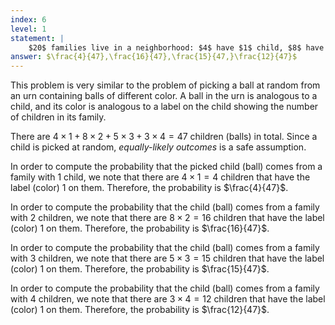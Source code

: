 ```yaml
---
index: 6
level: 1
statement: | 
    $20$ families live in a neighborhood: $4$ have $1$ child, $8$ have $2$ children, $5$ have $3$ children, and $3$ have $4$ children. If we pick a child at random, what is the probability that they come from a family with $1, 2, 3, 4$ children?
answer: $\frac{4}{47},\frac{16}{47},\frac{15}{47,}\frac{12}{47}$
---
```

This problem is very similar to the problem of picking a ball at random from an urn containing balls of different color. A ball in the urn is analogous to a child, and its color is analogous to a label on the child showing the number of children in its family.

There are $4\times1+8\times2+5\times3+3\times4=47$ children (balls) in total. Since a child is picked at random, *equally-likely outcomes* is a safe assumption. 

In order to compute the probability that the picked child (ball) comes from a
family with $1$ child, we note that there are $4\times1=4$ children that have
the label (color) $1$ on them. Therefore, the probability is $\frac{4}{47}$.

In order to compute the probability that the child (ball) comes from a family with $2$ children, we note that there are $8\times2=16$ children that have the label (color) $1$ on them. Therefore, the probability is $\frac{16}{47}$.

In order to compute the probability that the child (ball) comes from a family with $3$ children, we note that there are $5\times3=15$ children that have the label (color) $1$ on them. Therefore, the probability is $\frac{15}{47}$.

In order to compute the probability that the child (ball) comes from a family with $4$ children, we note that there are $3\times4=12$ children that have the label (color) $1$ on them. Therefore, the probability is $\frac{12}{47}$.